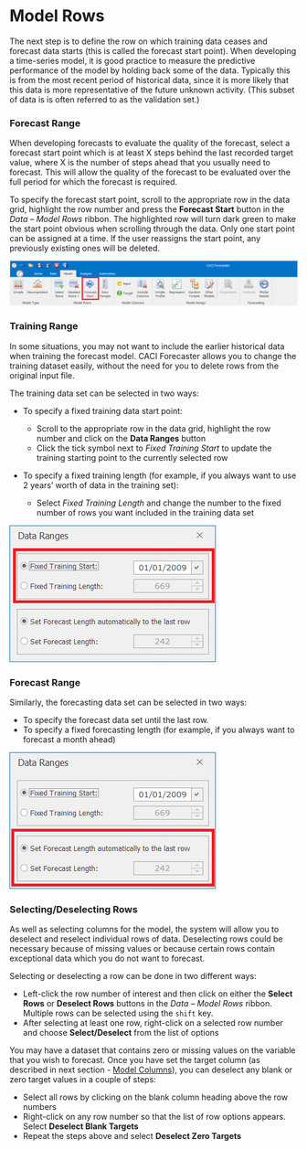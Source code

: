 

# Model Rows

The next step is to define the row on which training data ceases and forecast data starts (this is called the forecast start point).  When developing a time-series model, it is good practice to measure the predictive performance of the model by holding back some of the data.  Typically this is from the most recent period of historical data, since it is more likely that this data is more representative of the future unknown activity.  (This subset of data is is often referred to as the validation set.)

### Forecast Range
When developing forecasts to evaluate the quality of the forecast, select a forecast start point which is at least X steps behind the last recorded target value, where X is the number of steps ahead that you usually need to forecast.  This will allow the quality of the forecast to be evaluated over the full period for which the forecast is required.

To specify the forecast start point, scroll to the appropriate row in the data grid, highlight the row number and press the **Forecast Start** button in the *Data – Model Rows* ribbon.  The highlighted row will turn dark green to make the start point obvious when scrolling through the data.  Only one start point can be assigned at a time.  If the user reassigns the start point, any previously existing ones will be deleted.

![Forecast Start](imgs/ModelRows_ForecastStart.png)

<!-- You now need to define how many rows are included in the forecast range.  This can be done by clicking on the **Data Ranges** button in the Data – Model Rows ribbon and then updating the Forecast Length.  If you want to set the forecast range to run until the end of the data set, type in a very large number (e.g. 99999).  The application will automatically change this to the exact number of rows between the forecast start and end point. -->
  


### Training Range
In some situations, you may not want to include the earlier historical data when training the forecast model.  CACI Forecaster allows you to change the training dataset easily, without the need for you to delete rows from the original input file.

The training data set can be selected in two ways:

- To specify a fixed training data start point:
    - Scroll to the appropriate row in the data grid, highlight the row number and click on the **Data Ranges** button
    - Click the tick symbol next to *Fixed Training Start* to update the training starting point to the currently selected row

- To specify a fixed training length (for example, if you always want to use 2 years’ worth of data in the training set):
    - Select *Fixed Training Length* and change the number to the fixed number of rows you want included in the training data set
    


![Data Ranges - Training](imgs/ModelRows_DataRanges_Training.png)



### Forecast Range

Similarly, the forecasting data set can be selected in two ways:

- To specify the forecast data set until the last row.
- To specify a fixed forecasting length (for example, if you always want to forecast a month ahead)


![Data Ranges- Forecasting](imgs/ModelRows_DataRanges_Forecasting.png)




### Selecting/Deselecting Rows
As well as selecting columns for the model, the system will allow you to deselect and reselect individual rows of data.  Deselecting rows could be necessary because of missing values or because certain rows contain exceptional data which you do not want to forecast.  


<!-- #### Selecting/deselecting specific rows -->

Selecting or deselecting a row can be done in two different ways:

- Left-click the row number of interest and then click on either the **Select Rows** or **Deselect Rows** buttons in the *Data – Model Rows* ribbon.  Multiple rows can be selected using the `shift` key.
- After selecting at least one row, right-click on a selected row number and choose **Select/Deselect** from the list of options


You may have a dataset that contains zero or missing values on the variable that you wish to forecast.  Once you have set the target column (as described in next section - [Model Columns](Model-Columns.md#column-types)), you can deselect any blank or zero target values in a couple of steps:

- Select all rows by clicking on the blank column heading above the row numbers
- Right-click on any row number so that the list of row options appears.  Select **Deselect Blank Targets**
- Repeat the steps above and select **Deselect Zero Targets**
